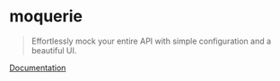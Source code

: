 # moquerie

> Effortlessly mock your entire API with simple configuration and a beautiful UI.

[Documentation](https://github.com/Akryum/moquerie)
